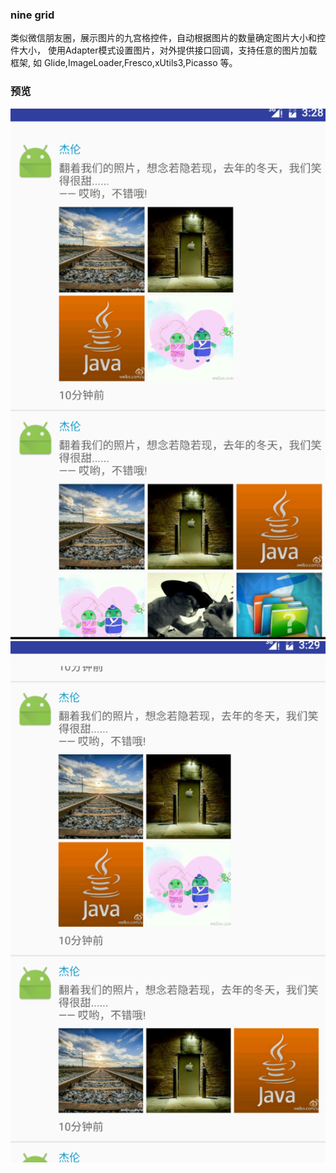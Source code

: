 ### nine grid

类似微信朋友圈，展示图片的九宫格控件，自动根据图片的数量确定图片大小和控件大小，
使用Adapter模式设置图片，对外提供接口回调，支持任意的图片加载框架,
如 Glide,ImageLoader,Fresco,xUtils3,Picasso 等。

### 预览
![image](https://github.com/syg13579/ninegrid/blob/master/preview/pic3.png)
![image](https://github.com/syg13579/ninegrid/blob/master/preview/pic4.png)
